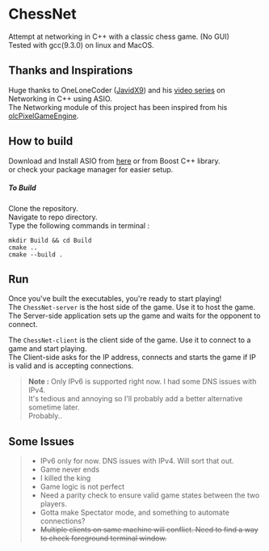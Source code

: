 # ChessNet
Attempt at networking in C++ with a classic chess game. (No GUI)  
Tested with gcc(9.3.0) on linux and MacOS.  

## Thanks and Inspirations
Huge thanks to OneLoneCoder ([JavidX9](https://github.com/OneLoneCoder)) and his [video series](https://youtu.be/2hNdkYInj4g) on Networking in C++ using ASIO.  
The Networking module of this project has been inspired from his [olcPixelGameEngine](https://github.com/OneLoneCoder/olcPixelGameEngine).

## How to build
Download and Install ASIO from [here](https://think-async.com/Asio/)  or from Boost C++ library.  
or check your package manager for easier setup.

##### To Build
Clone the repository.  
Navigate to repo directory.  
Type the following commands in terminal :

```
mkdir Build && cd Build  
cmake ..  
cmake --build .  
```

## Run 
Once you've built the executables, you're ready to start playing!  
The `ChessNet-server` is the host side of the game.  Use it to host the game.  
The Server-side application sets up the game and waits for the opponent to connect.  

The `ChessNet-client` is the client side of the game.  Use it to connect to a game and start playing.  
The Client-side asks for the IP address, connects and starts the game if IP is valid and is accepting connections.  

> **Note :** Only IPv6 is supported right now. I had some DNS issues with IPv4.   
> It's tedious and annoying so I'll probably add a better alternative sometime later.  
> Probably..


## Some Issues
> - IPv6 only for now. DNS issues with IPv4. Will sort that out.
> - Game never ends 
> - I killed the king
> - Game logic is not perfect 
> - Need a parity check to ensure valid game states between the two players.
> - Gotta make Spectator mode, and something to automate connections? 
> - ~~Multiple clients on same machine will conflict. Need to find a way to check foreground terminal window.~~

